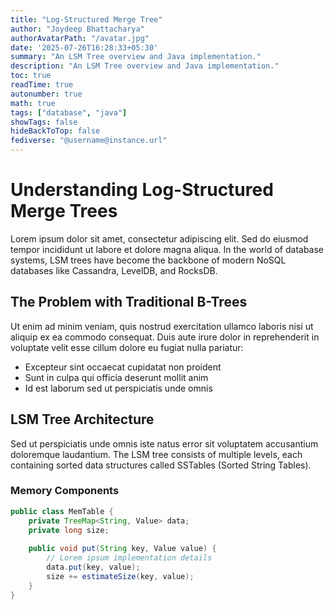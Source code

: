 ```yaml
---
title: "Log-Structured Merge Tree"
author: "Joydeep Bhattacharya"
authorAvatarPath: "/avatar.jpg"
date: '2025-07-26T16:28:33+05:30'
summary: "An LSM Tree overview and Java implementation."
description: "An LSM Tree overview and Java implementation."
toc: true
readTime: true
autonumber: true
math: true
tags: ["database", "java"]
showTags: false
hideBackToTop: false
fediverse: "@username@instance.url"
---
```


# Understanding Log-Structured Merge Trees

Lorem ipsum dolor sit amet, consectetur adipiscing elit. Sed do eiusmod tempor incididunt ut labore et dolore magna aliqua. In the world of database systems, LSM trees have become the backbone of modern NoSQL databases like Cassandra, LevelDB, and RocksDB.

## The Problem with Traditional B-Trees

Ut enim ad minim veniam, quis nostrud exercitation ullamco laboris nisi ut aliquip ex ea commodo consequat. Duis aute irure dolor in reprehenderit in voluptate velit esse cillum dolore eu fugiat nulla pariatur:

- Excepteur sint occaecat cupidatat non proident
- Sunt in culpa qui officia deserunt mollit anim
- Id est laborum sed ut perspiciatis unde omnis

## LSM Tree Architecture

Sed ut perspiciatis unde omnis iste natus error sit voluptatem accusantium doloremque laudantium. The LSM tree consists of multiple levels, each containing sorted data structures called SSTables (Sorted String Tables).

### Memory Components

```java
public class MemTable {
    private TreeMap<String, Value> data;
    private long size;
    
    public void put(String key, Value value) {
        // Lorem ipsum implementation details
        data.put(key, value);
        size += estimateSize(key, value);
    }
}
